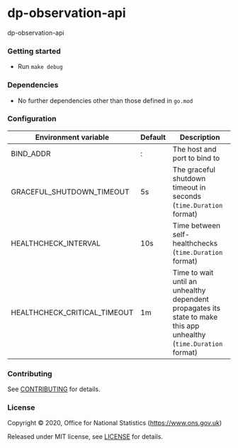 dp-observation-api
================
dp-observation-api

### Getting started

* Run `make debug`

### Dependencies

* No further dependencies other than those defined in `go.mod`

### Configuration

| Environment variable         | Default   | Description
| ---------------------------- | --------- | -----------
| BIND_ADDR                    | :    | The host and port to bind to
| GRACEFUL_SHUTDOWN_TIMEOUT    | 5s        | The graceful shutdown timeout in seconds (`time.Duration` format)
| HEALTHCHECK_INTERVAL         | 10s       | Time between self-healthchecks (`time.Duration` format)
| HEALTHCHECK_CRITICAL_TIMEOUT | 1m        | Time to wait until an unhealthy dependent propagates its state to make this app unhealthy (`time.Duration` format)

### Contributing

See [CONTRIBUTING](CONTRIBUTING.md) for details.

### License

Copyright © 2020, Office for National Statistics (https://www.ons.gov.uk)

Released under MIT license, see [LICENSE](LICENSE.md) for details.

